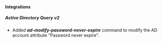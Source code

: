 #### Integrations
##### Active Directory Query v2
- Added ***ad-modify-password-never-expire*** command to modify the AD account attribute "Password never expire".